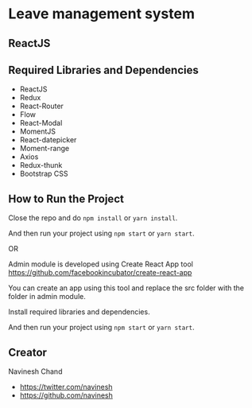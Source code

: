 # Leave management system

## ReactJS

## Required Libraries and Dependencies

* ReactJS
* Redux
* React-Router
* Flow
* React-Modal
* MomentJS
* React-datepicker
* Moment-range
* Axios
* Redux-thunk
* Bootstrap CSS

## How to Run the Project

Close the repo and do ```npm install``` or ```yarn install```.

And then run your project using ```npm start``` or ```yarn start```.

OR

Admin module is developed using Create React App tool https://github.com/facebookincubator/create-react-app

You can create an app using this tool and replace the src folder with the folder in admin module.

Install required libraries and dependencies.

And then run your project using ```npm start``` or ```yarn start```.

## Creator

Navinesh Chand
* https://twitter.com/navinesh
* https://github.com/navinesh

